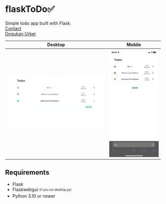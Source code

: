 # flaskToDo✅

Simple todo app built with Flask.
<br/>
[Contact](mailto:dogukanurker@icloud.com)<br/>
[Dogukan Urker](https://dogukanurker.com)

|              Desktop               |              Mobile               |
| :--------------------------------: | :-------------------------------: |
| ![appDesktop](/images/desktop.png) | ![appMobile](/images/mobile.jpeg) |

## Requirements

- Flask
- Flaskwebgui <sub><sup>(if you run desktop.py)</sup></sub>
- Python 3.10 or newer
